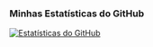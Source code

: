 ### Minhas Estatísticas do GitHub

[![Estatísticas do GitHub](https://github-readme-stats.vercel.app/api?username=Dan-MK9&show_icons=true&theme=radical)](https://github.com/anuraghazra/github-readme-stats)
